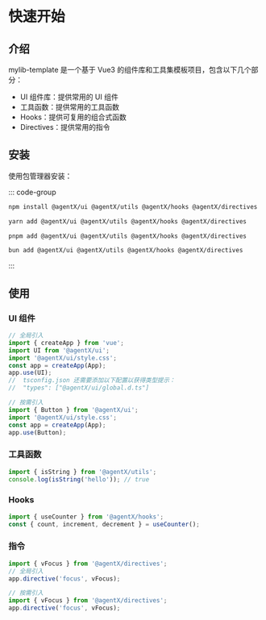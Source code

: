 # 快速开始

## 介绍

mylib-template 是一个基于 Vue3 的组件库和工具集模板项目，包含以下几个部分：

- UI 组件库：提供常用的 UI 组件
- 工具函数：提供常用的工具函数
- Hooks：提供可复用的组合式函数
- Directives：提供常用的指令

## 安装

使用包管理器安装：

::: code-group

```bash [npm]
npm install @agentX/ui @agentX/utils @agentX/hooks @agentX/directives
```

```bash [yarn]
yarn add @agentX/ui @agentX/utils @agentX/hooks @agentX/directives
```

```bash [pnpm]
pnpm add @agentX/ui @agentX/utils @agentX/hooks @agentX/directives
```

```bash [bun]
bun add @agentX/ui @agentX/utils @agentX/hooks @agentX/directives
```

:::

## 使用

### UI 组件

```ts
// 全局引入
import { createApp } from 'vue';
import UI from '@agentX/ui';
import '@agentX/ui/style.css';
const app = createApp(App);
app.use(UI);
//  tsconfig.json 还需要添加以下配置以获得类型提示：
//  "types": ["@agentX/ui/global.d.ts"]

// 按需引入
import { Button } from '@agentX/ui';
import '@agentX/ui/style.css';
const app = createApp(App);
app.use(Button);
```

### 工具函数

```ts
import { isString } from '@agentX/utils';
console.log(isString('hello')); // true
```

### Hooks

```ts
import { useCounter } from '@agentX/hooks';
const { count, increment, decrement } = useCounter();
```

### 指令

```ts
import { vFocus } from '@agentX/directives';
// 全局引入
app.directive('focus', vFocus);

// 按需引入
import { vFocus } from '@agentX/directives';
app.directive('focus', vFocus);
```
